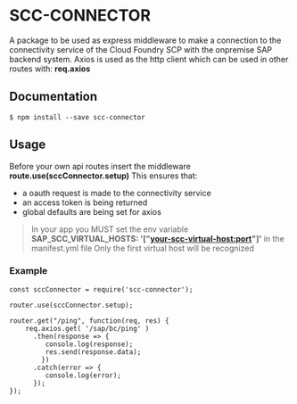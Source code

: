 # SCC-CONNECTOR

A package to be used as express middleware to make a connection to the connectivity service of the Cloud Foundry SCP with the onpremise SAP backend system.
Axios is used as the http client which can be used in other routes with: **req.axios**

## Documentation

```
$ npm install --save scc-connector
```

## Usage

Before your own api routes insert the middleware **route.use(sccConnector.setup)**
This ensures that:
- a oauth request is made to the connectivity service
- an access token is being returned
- global defaults are being set for axios

> In your app you MUST set the env variable  **SAP_SCC_VIRTUAL_HOSTS: '["<your-scc-virtual-host:port>"]'**
> in the manifest.yml file
> Only the first virtual host will be recognized

### Example
```
const sccConnector = require('scc-connector');

router.use(sccConnector.setup);

router.get("/ping", function(req, res) {
    req.axios.get( '/sap/bc/ping' )
      .then(response => {
         console.log(response);
         res.send(response.data);
        })
      .catch(error => {
         console.log(error);
      });  
});

```

